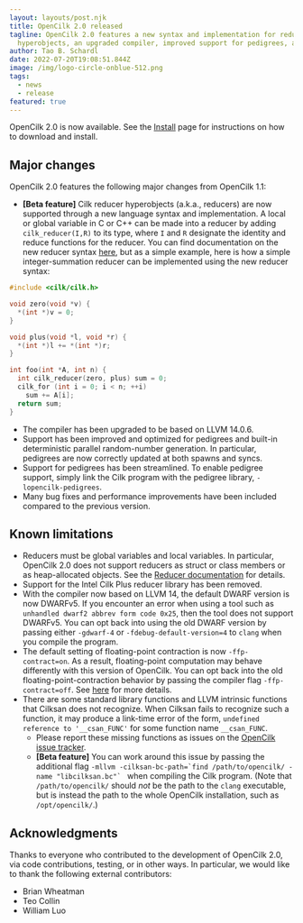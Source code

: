 ```yaml
---
layout: layouts/post.njk
title: OpenCilk 2.0 released
tagline: OpenCilk 2.0 features a new syntax and implementation for reducer
  hyperobjects, an upgraded compiler, improved support for pedigrees, and more.
author: Tao B. Schardl
date: 2022-07-20T19:08:51.844Z
image: /img/logo-circle-onblue-512.png
tags:
  - news
  - release
featured: true
---
```

OpenCilk 2.0 is now available.  See the [Install](/doc/users-guide/install) page for instructions on how to download and install.

## Major changes

OpenCilk 2.0 features the following major changes from OpenCilk 1.1:
- **[Beta feature]** Cilk reducer hyperobjects (a.k.a., reducers) are now supported through a new language syntax and implementation.  A local or global variable in C or C++ can be made into a reducer by adding `cilk_reducer(I,R)` to its type, where `I` and `R` designate the identity and reduce functions for the reducer.  You can find documentation on the new reducer syntax [here](/doc/reference/reducers), but as a simple example, here is how a simple integer-summation reducer can be implemented using the new reducer syntax:
```c
#include <cilk/cilk.h>

void zero(void *v) {
  *(int *)v = 0;
}

void plus(void *l, void *r) {
  *(int *)l += *(int *)r;
}

int foo(int *A, int n) {
  int cilk_reducer(zero, plus) sum = 0;
  cilk_for (int i = 0; i < n; ++i)
    sum += A[i];
  return sum;
}
```
- The compiler has been upgraded to be based on LLVM 14.0.6.
- Support has been improved and optimized for pedigrees and built-in deterministic parallel random-number generation. In particular, pedigrees are now correctly updated at both spawns and syncs.
- Support for pedigrees has been streamlined.  To enable pedigree support, simply link the Cilk program with the pedigree library, `-lopencilk-pedigrees`.
- Many bug fixes and performance improvements have been included compared to the previous version.

## Known limitations
- Reducers must be global variables and local variables.  In particular, OpenCilk 2.0 does not support reducers as struct or class members or as heap-allocated objects.  See the [Reducer documentation](/doc/reference/reducers) for details.
- Support for the Intel Cilk Plus reducer library has been removed.
- With the compiler now based on LLVM 14, the default DWARF version is now DWARFv5.  If you encounter an error when using a tool such as `unhandled dwarf2 abbrev form code 0x25`, then the tool does not support DWARFv5.  You can opt back into using the old DWARF version by passing either `-gdwarf-4` or `-fdebug-default-version=4` to `clang` when you compile the program.
- The default setting of floating-point contraction is now `-ffp-contract=on`.  As a result, floating-point computation may behave differently with this version of OpenCilk.  You can opt back into the old floating-point-contraction behavior by passing the compiler flag `-ffp-contract=off`.  See [here](https://releases.llvm.org/14.0.0/tools/clang/docs/ReleaseNotes.html#floating-point-support-in-clang) for more details.
- There are some standard library functions and LLVM intrinsic functions that Cilksan does not recognize.  When Cilksan fails to recognize such a function, it may produce a link-time error of the form, `undefined reference to '__csan_FUNC'` for some function name `__csan_FUNC`.
  - Please report these missing functions as issues on the [OpenCilk issue tracker](https://github.com/OpenCilk/opencilk-project/issues).
  - **[Beta feature]** You can work around this issue by passing the additional flag ``-mllvm -cilksan-bc-path=`find /path/to/opencilk/ -name "libcilksan.bc"` `` when compiling the Cilk program.  (Note that `/path/to/opencilk/` should *not* be the path to the `clang` executable, but is instead the path to the whole OpenCilk installation, such as `/opt/opencilk/`.)

## Acknowledgments

Thanks to everyone who contributed to the development of OpenCilk 2.0, via code contributions, testing, or in other ways.  In particular, we would like to thank the following external contributors:
- Brian Wheatman
- Teo Collin
- William Luo
